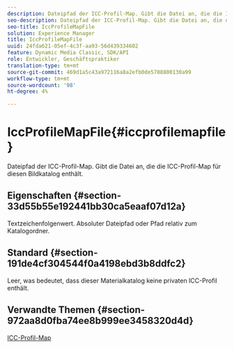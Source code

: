 ```yaml
---
description: Dateipfad der ICC-Profil-Map. Gibt die Datei an, die die ICC-Profil-Map für diesen Bildkatalog enthält.
seo-description: Dateipfad der ICC-Profil-Map. Gibt die Datei an, die die ICC-Profil-Map für diesen Bildkatalog enthält.
seo-title: IccProfileMapFile
solution: Experience Manager
title: IccProfileMapFile
uuid: 24fda621-05ef-4c3f-aa93-56d439334602
feature: Dynamic Media Classic, SDK/API
role: Entwickler, Geschäftspraktiker
translation-type: tm+mt
source-git-commit: 469d1a5c43a972116a8a2efb0de5708800130a99
workflow-type: tm+mt
source-wordcount: '98'
ht-degree: 4%

---
```



# IccProfileMapFile{#iccprofilemapfile}

Dateipfad der ICC-Profil-Map. Gibt die Datei an, die die ICC-Profil-Map für diesen Bildkatalog enthält.

## Eigenschaften {#section-33d55b55e192441bb30ca5eaaf07d12a}

Textzeichenfolgenwert. Absoluter Dateipfad oder Pfad relativ zum Katalogordner.

## Standard {#section-191de4cf304544f0a4198ebd3b8ddfc2}

Leer, was bedeutet, dass dieser Materialkatalog keine privaten ICC-Profil enthält.

## Verwandte Themen {#section-972aa8d0fba74ee8b999ee3458320d4d}

[ICC-Profil-Map](../../../../../ir-api/material-cat/image-rendering-api-ref/c-ir-material-catalog/c-ir-icc-profile-map-reference/c-ir-icc-profile-map-reference.md#concept-8c2a7d205b8544ccaa159f5b66710012)
